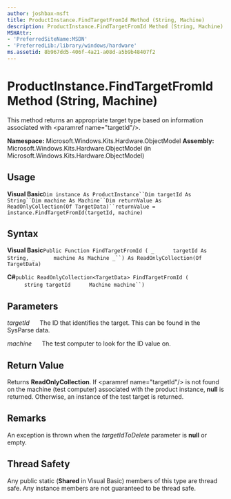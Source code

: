 ```yaml
---
author: joshbax-msft
title: ProductInstance.FindTargetFromId Method (String, Machine)
description: ProductInstance.FindTargetFromId Method (String, Machine)
MSHAttr:
- 'PreferredSiteName:MSDN'
- 'PreferredLib:/library/windows/hardware'
ms.assetid: 8b967dd5-406f-4a21-a08d-a5b9b48407f2
---
```


# ProductInstance.FindTargetFromId Method (String, Machine)


This method returns an appropriate target type based on information associated with &lt;paramref name="targetId"/&gt;.

**Namespace:** Microsoft.Windows.Kits.Hardware.ObjectModel **Assembly:** Microsoft.Windows.Kits.Hardware.ObjectModel (in Microsoft.Windows.Kits.Hardware.ObjectModel)

## Usage


**Visual Basic**`Dim instance As ProductInstance``Dim targetId As String``Dim machine As Machine``Dim returnValue As ReadOnlyCollection(Of TargetData)``returnValue = instance.FindTargetFromId(targetId, machine)`

## Syntax


**Visual Basic**`Public Function FindTargetFromId ( _`           `targetId As String, _`           `machine As Machine _``) As ReadOnlyCollection(Of TargetData)`

**C#**`public ReadOnlyCollection<TargetData> FindTargetFromId (`           `string targetId`           `Machine machine``)`

## Parameters


*targetId*      The ID that identifies the target. This can be found in the SysParse data.

*machine*      The test computer to look for the ID value on.

## Return Value


Returns **ReadOnlyCollection**. If &lt;paramref name="targetId"/&gt; is not found on the machine (test computer) associated with the product instance, **null** is returned. Otherwise, an instance of the test target is returned.

## Remarks


An exception is thrown when the *targetIdToDelete* parameter is **null** or empty.

## Thread Safety


Any public static (**Shared** in Visual Basic) members of this type are thread safe. Any instance members are not guaranteed to be thread safe.

 

 






